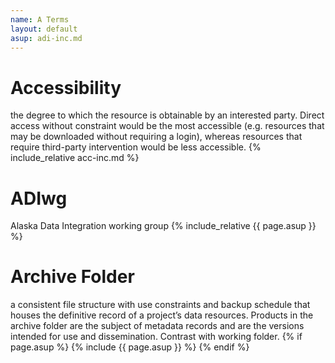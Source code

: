 ```yaml
---
name: A Terms
layout: default
asup: adi-inc.md
---
```

# Accessibility
the degree to which the resource is obtainable by an interested party. Direct access without constraint would be the most accessible (e.g. resources that may be downloaded without requiring a login), whereas resources that require third-party intervention would be less accessible.
{% include_relative acc-inc.md %}

# ADIwg
Alaska Data Integration working group
{% include_relative {{ page.asup }} %}

# Archive Folder
a consistent file structure with use constraints and backup schedule that houses the definitive record of a project’s data resources. Products in the archive folder are the subject of metadata records and are the versions intended for use and dissemination. Contrast with working folder.
{% if page.asup %}
  {% include {{ page.asup }} %}
{% endif %}
